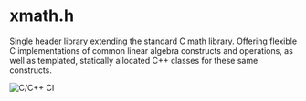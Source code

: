 # xmath.h

Single header library extending the standard C math library. Offering flexible C implementations of common linear algebra constructs and operations, as well as templated, statically allocated C++ classes for these same constructs. 

![C/C++ CI](https://github.com/AdvancedSpace/xmath.h/workflows/C/C++%20CI/badge.svg)
